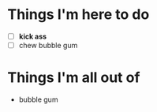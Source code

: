 # Things I'm here to do
[TodoList]::
- [ ] **kick ass**
- [ ] chew bubble gum

[Heading]::
# Things I'm all out of
*  bubble gum

[TodoList]:: (
    at: k at: i at: j
        | x y |
        ^42
)
